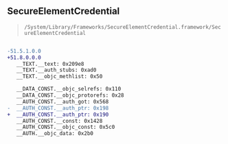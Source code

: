 ## SecureElementCredential

> `/System/Library/Frameworks/SecureElementCredential.framework/SecureElementCredential`

```diff

-51.5.1.0.0
+51.8.0.0.0
   __TEXT.__text: 0x209e8
   __TEXT.__auth_stubs: 0xad0
   __TEXT.__objc_methlist: 0x50

   __DATA_CONST.__objc_selrefs: 0x110
   __DATA_CONST.__objc_protorefs: 0x28
   __AUTH_CONST.__auth_got: 0x568
-  __AUTH_CONST.__auth_ptr: 0x198
+  __AUTH_CONST.__auth_ptr: 0x190
   __AUTH_CONST.__const: 0x1428
   __AUTH_CONST.__objc_const: 0x5c0
   __AUTH.__objc_data: 0x2b0

```

